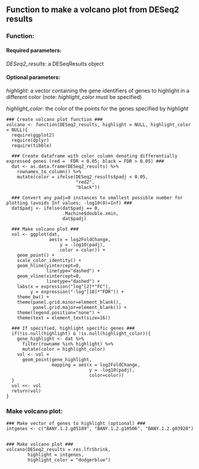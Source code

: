 ## Function to make a volcano plot from DESeq2 results

### Function:

#### Required parameters:

*DESeq2_results*: a DESeqResults object

#### Optional parameters:

*highlight*: a vector containing the gene identifiers of genes to highlight in a different color (note: *highlight_color* must be specified)

*highlight_color*: the color of the points for the genes specified by *highlight*

```
### Create volcano plot function ###
volcano <- function(DESeq2_results, highlight = NULL, highlight_color = NULL){
  require(ggplot2)
  require(dplyr)
  require(tibble)
  
  ### Create dataframe with color column denoting differentially expressed genes (red =  FDR < 0.05; black = FDR > 0.05) ###
  dat <- as.data.frame(DESeq2_results) %>% 
    rownames_to_column() %>% 
    mutate(color = ifelse(DESeq2_results$padj < 0.05,
                          "red2",
                          "black"))
    
  ### Convert any padj=0 instances to smallest possible number for plotting (avoids Inf values; -log10(0)=Inf) ###
  dat$padj <- ifelse(dat$padj == 0,
                     .Machine$double.xmin,
                     dat$padj)
    
  ### Make volcano plot ###
  vol <- ggplot(dat,
                aes(x = log2FoldChange,
                    y = -log10(padj),
                    color = color)) +
    geom_point() + 
    scale_color_identity() +
    geom_hline(yintercept=0, 
               linetype="dashed") +
    geom_vline(xintercept=0, 
               linetype="dashed") +
    labs(x = expression("log"[2]*"FC"),
         y = expression("-log"[10]*"FDR")) +
    theme_bw() +
    theme(panel.grid.minor=element_blank(),
          panel.grid.major=element_blank()) +
    theme(legend.position="none") +
    theme(text = element_text(size=16))
  
  ### If specified, highlight specific genes ###
  if(!is.null(highlight) & !is.null(highlight_color)){
    gene_highlight <- dat %>%
      filter(rowname %in% highlight) %>%
      mutate(color = highlight_color)
    vol <- vol + 
      geom_point(gene_highlight, 
                 mapping = aes(x = log2FoldChange,
                               y = -log10(padj),
                               color=color))
  }
  vol <<- vol
  return(vol)
}
```

### Make volcano plot:

```
### Make vector of genes to highlight (optional) ###
intgenes <- c("BANY.1.2.g05189", "BANY.1.2.g10506", "BANY.1.2.g03920")


### Make volcano plot ###
volcano(DESeq2_results = res.lfcShrink, 
        highlight = intgenes, 
        highlight_color = "dodgerblue")
```
